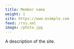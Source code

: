 ```yaml
---
title: Member name
weight: 1
site: https://www.example.com
feed: /rss.xml
image: /photo.jpg
---
```


A description of the site.
